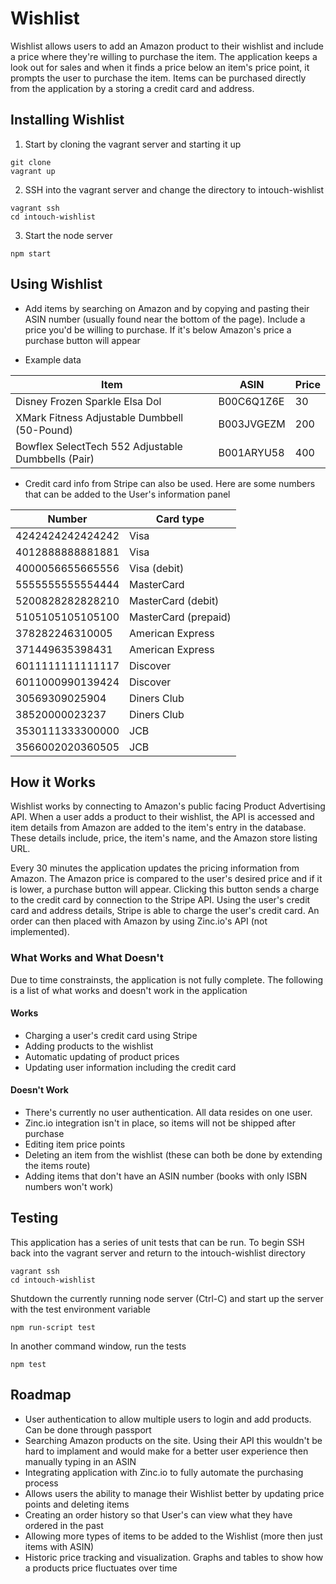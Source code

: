 # Wishlist

Wishlist allows users to add an Amazon product to their wishlist and include a price where they're willing to purchase the item.  The application keeps a look out for sales and when it finds a price below an item's price point, it prompts the user to purchase the item.  Items can be purchased directly from the application by a storing a credit card and address.

## Installing Wishlist
1.  Start by cloning the vagrant server and starting it up
```
git clone
vagrant up
```
2. SSH into the vagrant server and change the directory to intouch-wishlist
```
vagrant ssh
cd intouch-wishlist
```
3. Start the node server
```
npm start
```

## Using Wishlist


- Add items by searching on Amazon and by copying and pasting their ASIN number (usually found near the bottom of the page).  Include a price you'd be willing to purchase.  If it's below Amazon's price a purchase button will appear

- Example data

Item | ASIN | Price
--- | --- | ---
Disney Frozen Sparkle Elsa Dol | B00C6Q1Z6E | 30
XMark Fitness Adjustable Dumbbell (50-Pound) | B003JVGEZM | 200
Bowflex SelectTech 552 Adjustable Dumbbells (Pair) | B001ARYU58 | 400

- Credit card info from Stripe can also be used.  Here are some numbers that can be added to the User's information panel

Number |	Card type
--- | ---
4242424242424242|	Visa
4012888888881881|	Visa
4000056655665556|	Visa (debit)
5555555555554444|	MasterCard
5200828282828210|	MasterCard (debit)
5105105105105100|	MasterCard (prepaid)
378282246310005|	American Express
371449635398431|	American Express
6011111111111117|	Discover
6011000990139424|	Discover
30569309025904|	Diners Club
38520000023237|	Diners Club
3530111333300000|	JCB
3566002020360505|	JCB

## How it Works

Wishlist works by connecting to Amazon's public facing Product Advertising API.  When a user adds a product to their wishlist, the API is accessed and item details from Amazon are added to the item's entry in the database.  These details include, price, the item's name, and the Amazon store listing URL.

Every 30 minutes the application updates the pricing information from Amazon.  The Amazon price is compared to the user's desired price and if it is lower, a purchase button will appear.  Clicking this button sends a charge to the credit card by connection to the Stripe API.  Using the user's credit card and address details, Stripe is able to charge the user's credit card.  An order can then placed with Amazon by using Zinc.io's API (not implemented).

### What Works and What Doesn't

Due to time constrainsts, the application is not fully complete.  The following is a list of what works and doesn't work in the application

#### Works

- Charging a user's credit card using Stripe
- Adding products to the wishlist
- Automatic updating of product prices
- Updating user information including the credit card

#### Doesn't Work

- There's currently no user authentication.  All data resides on one user.
- Zinc.io integration isn't in place, so items will not be shipped after purchase
- Editing item price points
- Deleting an item from the wishlist (these can both be done by extending the items route)
- Adding items that don't have an ASIN number (books with only ISBN numbers won't work)

## Testing

This application has a series of unit tests that can be run.  To begin SSH back into the vagrant server and return to the intouch-wishlist directory

```
vagrant ssh
cd intouch-wishlist
```

Shutdown the currently running node server (Ctrl-C) and start up the server with the test environment variable
```
npm run-script test
```

In another command window, run the tests
```
npm test
```

## Roadmap

- User authentication to allow multiple users to login and add products.  Can be done through passport
- Searching Amazon products on the site.  Using their API this wouldn't be hard to implament and would make for a better user experience then manually typing in an ASIN
- Integrating application with Zinc.io to fully automate the purchasing process
- Allows users the ability to manage their Wishlist better by updating price points and deleting items
- Creating an order history so that User's can view what they have ordered in the past
- Allowing more types of items to be added to the Wishlist (more then just items with ASIN)
- Historic price tracking and visualization. Graphs and tables to show how a products price fluctuates over time
